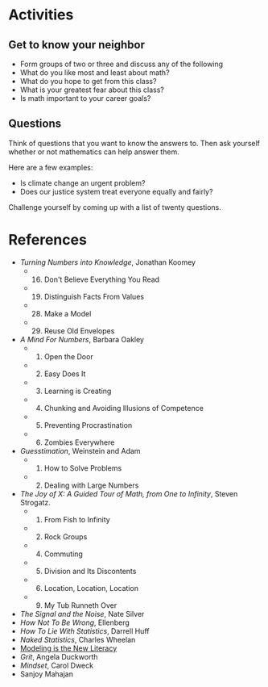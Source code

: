 # Activities

## Get to know your neighbor
- Form groups of two or three and discuss any of the following
- What do you like most and least about math?
- What do you hope to get from this class?
- What is your greatest fear about this class?
- Is math important to your career goals?
<!-- now introduce your neighbor to the class -->

## Questions

Think of questions that you want to know the answers to.  Then ask
yourself whether or not mathematics can help answer them.

Here are a few examples:

- Is climate change an urgent problem?
- Does our justice system treat everyone equally and fairly?

Challenge yourself by coming up with a list of twenty questions.


# References

- *Turning Numbers into Knowledge*, Jonathan Koomey
    - 16. Don't Believe Everything You Read
    - 19. Distinguish Facts From Values
    - 28. Make a Model
    - 29. Reuse Old Envelopes
- *A Mind For Numbers*, Barbara Oakley
    - 1. Open the Door
    - 2. Easy Does It
    - 3. Learning is Creating
    - 4. Chunking and Avoiding Illusions of Competence
    - 5. Preventing Procrastination
    - 6. Zombies Everywhere
- *Guesstimation*, Weinstein and Adam
    - 1. How to Solve Problems
    - 2. Dealing with Large Numbers
- *The Joy of X: A Guided Tour of Math, from One to Infinity*, Steven Strogatz.
    - 1. From Fish to Infinity
    - 2. Rock Groups
    - 4. Commuting
    - 5. Division and Its Discontents
    - 6. Location, Location, Location
    - 9. My Tub Runneth Over
- *The Signal and the Noise*, Nate Silver
- *How Not To Be Wrong*, Ellenberg
- *How To Lie With Statistics*, Darrell Huff
- *Naked Statistics*, Charles Wheelan
- [Modeling is the New Literacy](http://www.chris-granger.com/2015/01/26/coding-is-not-the-new-literacy/)
- *Grit*, Angela Duckworth
- *Mindset*, Carol Dweck
- Sanjoy Mahajan


